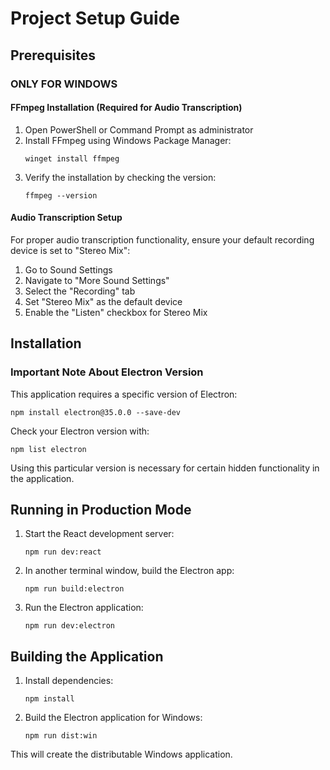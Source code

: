 # Project Setup Guide

## Prerequisites

### ONLY FOR WINDOWS

#### FFmpeg Installation (Required for Audio Transcription)

1. Open PowerShell or Command Prompt as administrator
2. Install FFmpeg using Windows Package Manager:
   ```
   winget install ffmpeg
   ```
3. Verify the installation by checking the version:
   ```
   ffmpeg --version
   ```

#### Audio Transcription Setup

For proper audio transcription functionality, ensure your default recording device is set to "Stereo Mix":

1. Go to Sound Settings
2. Navigate to "More Sound Settings"
3. Select the "Recording" tab
4. Set "Stereo Mix" as the default device
5. Enable the "Listen" checkbox for Stereo Mix

## Installation

### Important Note About Electron Version

This application requires a specific version of Electron:

```
npm install electron@35.0.0 --save-dev
```

Check your Electron version with:
```
npm list electron
```

Using this particular version is necessary for certain hidden functionality in the application.

## Running in Production Mode

1. Start the React development server:
   ```
   npm run dev:react
   ```

2. In another terminal window, build the Electron app:
   ```
   npm run build:electron
   ```

3. Run the Electron application:
   ```
   npm run dev:electron
   ```

## Building the Application

1. Install dependencies:
   ```
   npm install
   ```

2. Build the Electron application for Windows:
   ```
   npm run dist:win
   ```

This will create the distributable Windows application.